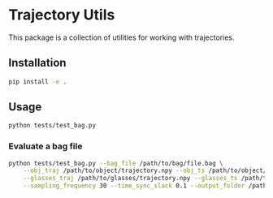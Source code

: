 # Trajectory Utils

This package is a collection of utilities for working with trajectories.

## Installation

```bash
pip install -e .
```

## Usage

```bash
python tests/test_bag.py
```

### Evaluate a bag file

```bash
python tests/test_bag.py --bag_file /path/to/bag/file.bag \
    --obj_traj /path/to/object/trajectory.npy --obj_ts /path/to/object/timestamps.npy \
    --glasses_traj /path/to/glasses/trajectory.npy --glasses_ts /path/to/glasses/timestamps.npy \
    --sampling_frequency 30 --time_sync_slack 0.1 --output_folder /path/to/output/folder --output_name output_name
```